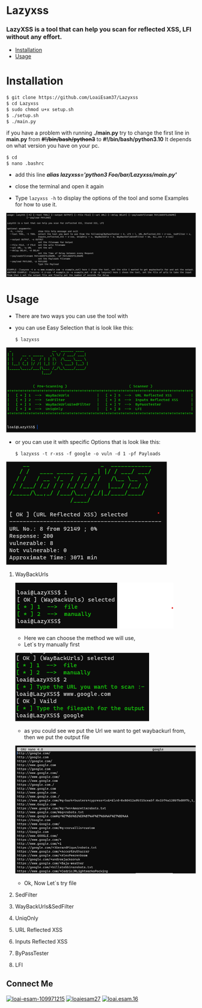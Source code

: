 # Lazyxss

### LazyXSS is a tool that can help you scan for reflected XSS, LFI without any effort.

* [Installation](#Installation)
* [Usage](#Usage)


# Installation

    $ git clone https://github.com/LoaiEsam37/Lazyxss
    $ cd Lazyxss
    $ sudo chmod u+x setup.sh
    $ ./setup.sh
    $ ./main.py

if you have a problem with running **./main.py**
try to change the first line in **main.py** from **~~#!/bin/bash/python3~~**
to **#!/bin/bash/python3.10**
It depends on what version you have on your pc.

    $ cd
    $ nano .bashrc

* add this line ***alias lazyxss='python3 Foo/bar/Lazyxss/main.py'*** 

* close the terminal and open it again

* Type ``lazyxss -h`` to display the options of the tool and some Examples for how to use it.

![](https://github.com/LoaiEsam37/Images/blob/main/Screenshot%202022-09-30%20140729.png)

# Usage

* There are two ways you can use the tool with 
* you can use Easy Selection that is look like this:
        
      $ lazyxss

![](https://github.com/LoaiEsam37/Images/blob/main/Screenshot%202022-09-30%20142553.png)

* or you can use it with specific Options that is look like this:

      $ lazyxss -t r-xss -f google -o vuln -d 1 -pf Payloads
      
![](https://github.com/LoaiEsam37/Images/blob/main/9.png)

1. WayBackUrls

      ![](https://github.com/LoaiEsam37/Images/blob/main/Screenshot%202022-09-30%20140235.png)
      
      * Here we can choose the method we will use,
      * Let\`s try manually first
      
      ![](https://github.com/LoaiEsam37/Images/blob/main/Screenshot%202022-09-30%20140326.png)
      
      * as you could see we put the Url we want to get waybackurl from, then we put the output file
       
      ![](https://github.com/LoaiEsam37/Images/blob/main/Screenshot%202022-09-30%20142401.png)
      
      * Ok, Now Let\`s try file



2. SedFilter

3. WayBackUrls&SedFilter

4. UniqOnly

5. URL Reflected XSS

6. Inputs Reflected XSS

7. ByPassTester

8. LFI


## Connect Me

<a href="https://linkedin.com/in/loai-esam-109971215" target="blank"><img align="center" src="https://raw.githubusercontent.com/rahuldkjain/github-profile-readme-generator/master/src/images/icons/Social/linked-in-alt.svg" alt="loai-esam-109971215" height="30" width="40" /></a>
<a href="https://stackoverflow.com/users/loaiesam27" target="blank"><img align="center" src="https://raw.githubusercontent.com/rahuldkjain/github-profile-readme-generator/master/src/images/icons/Social/stack-overflow.svg" alt="loaiesam27" height="30" width="40" /></a>
<a href="https://fb.com/loai.esam.16" target="blank"><img align="center" src="https://raw.githubusercontent.com/rahuldkjain/github-profile-readme-generator/master/src/images/icons/Social/facebook.svg" alt="loai.esam.16" height="30" width="40" /></a>
</p>

